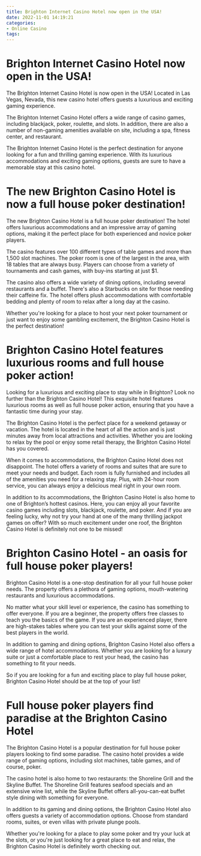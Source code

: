 ```yaml
---
title: Brighton Internet Casino Hotel now open in the USA!
date: 2022-11-01 14:19:21
categories:
- Online Casino
tags:
---
```



#  Brighton Internet Casino Hotel now open in the USA!

The Brighton Internet Casino Hotel is now open in the USA! Located in Las Vegas, Nevada, this new casino hotel offers guests a luxurious and exciting gaming experience.

The Brighton Internet Casino Hotel offers a wide range of casino games, including blackjack, poker, roulette, and slots. In addition, there are also a number of non-gaming amenities available on site, including a spa, fitness center, and restaurant.

The Brighton Internet Casino Hotel is the perfect destination for anyone looking for a fun and thrilling gaming experience. With its luxurious accommodations and exciting gaming options, guests are sure to have a memorable stay at this casino hotel.

#  The new Brighton Casino Hotel is now a full house poker destination!

The new Brighton Casino Hotel is a full house poker destination! The hotel offers luxurious accommodations and an impressive array of gaming options, making it the perfect place for both experienced and novice poker players.

The casino features over 100 different types of table games and more than 1,500 slot machines. The poker room is one of the largest in the area, with 18 tables that are always busy. Players can choose from a variety of tournaments and cash games, with buy-ins starting at just $1.

The casino also offers a wide variety of dining options, including several restaurants and a buffet. There's also a Starbucks on site for those needing their caffeine fix. The hotel offers plush accommodations with comfortable bedding and plenty of room to relax after a long day at the casino.

Whether you're looking for a place to host your next poker tournament or just want to enjoy some gambling excitement, the Brighton Casino Hotel is the perfect destination!

#  Brighton Casino Hotel features luxurious rooms and full house poker action!

Looking for a luxurious and exciting place to stay while in Brighton? Look no further than the Brighton Casino Hotel! This exquisite hotel features luxurious rooms as well as full house poker action, ensuring that you have a fantastic time during your stay.

The Brighton Casino Hotel is the perfect place for a weekend getaway or vacation. The hotel is located in the heart of all the action and is just minutes away from local attractions and activities. Whether you are looking to relax by the pool or enjoy some retail therapy, the Brighton Casino Hotel has you covered.

When it comes to accommodations, the Brighton Casino Hotel does not disappoint. The hotel offers a variety of rooms and suites that are sure to meet your needs and budget. Each room is fully furnished and includes all of the amenities you need for a relaxing stay. Plus, with 24-hour room service, you can always enjoy a delicious meal right in your own room.

In addition to its accommodations, the Brighton Casino Hotel is also home to one of Brighton’s hottest casinos. Here, you can enjoy all your favorite casino games including slots, blackjack, roulette, and poker. And if you are feeling lucky, why not try your hand at one of the many thrilling jackpot games on offer? With so much excitement under one roof, the Brighton Casino Hotel is definitely not one to be missed!

#  Brighton Casino Hotel - an oasis for full house poker players!

Brighton Casino Hotel is a one-stop destination for all your full house poker needs. The property offers a plethora of gaming options, mouth-watering restaurants and luxurious accommodations.

No matter what your skill level or experience, the casino has something to offer everyone. If you are a beginner, the property offers free classes to teach you the basics of the game. If you are an experienced player, there are high-stakes tables where you can test your skills against some of the best players in the world.

In addition to gaming and dining options, Brighton Casino Hotel also offers a wide range of hotel accommodations. Whether you are looking for a luxury suite or just a comfortable place to rest your head, the casino has something to fit your needs.

So if you are looking for a fun and exciting place to play full house poker, Brighton Casino Hotel should be at the top of your list!

#  Full house poker players find paradise at the Brighton Casino Hotel

The Brighton Casino Hotel is a popular destination for full house poker players looking to find some paradise. The casino hotel provides a wide range of gaming options, including slot machines, table games, and of course, poker.

The casino hotel is also home to two restaurants: the Shoreline Grill and the Skyline Buffet. The Shoreline Grill features seafood specials and an extensive wine list, while the Skyline Buffet offers all-you-can-eat buffet style dining with something for everyone.

In addition to its gaming and dining options, the Brighton Casino Hotel also offers guests a variety of accommodation options. Choose from standard rooms, suites, or even villas with private plunge pools.

Whether you're looking for a place to play some poker and try your luck at the slots, or you're just looking for a great place to eat and relax, the Brighton Casino Hotel is definitely worth checking out.